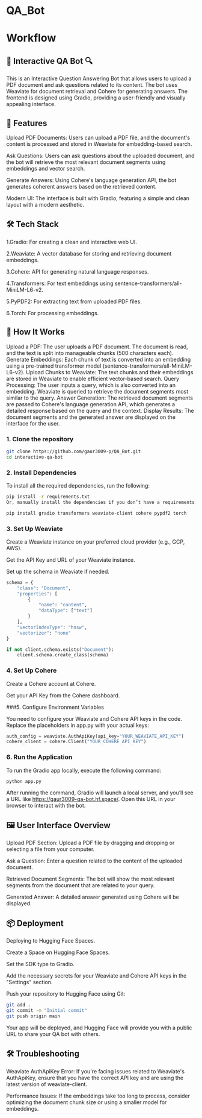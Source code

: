 # QA_Bot
# Workflow
## 📄 Interactive QA Bot 🔍

This is an Interactive Question Answering Bot that allows users to upload a PDF document and ask questions related to its content. The bot uses Weaviate for document retrieval and Cohere for generating answers. The frontend is designed using Gradio, providing a user-friendly and visually appealing interface.

## 🔧 Features

Upload PDF Documents: Users can upload a PDF file, and the document's content is processed and stored in Weaviate for embedding-based search.

Ask Questions: Users can ask questions about the uploaded document, and the bot will retrieve the most relevant document segments using embeddings and vector search.

Generate Answers: Using Cohere's language generation API, the bot generates coherent answers based on the retrieved content.

Modern UI: The interface is built with Gradio, featuring a simple and clean layout with a modern aesthetic.


## 🛠️ Tech Stack

   1.Gradio: For creating a clean and interactive web UI.

   2.Weaviate: A vector database for storing and retrieving document embeddings.

   3.Cohere: API for generating natural language responses.

   4.Transformers: For text embeddings using sentence-transformers/all-MiniLM-L6-v2.

   5.PyPDF2: For extracting text from uploaded PDF files.
   
   6.Torch: For processing embeddings.

## 🚀 How It Works

Upload a PDF: The user uploads a PDF document. The document is read, and the text is split into manageable chunks (500 characters each).
Generate Embeddings: Each chunk of text is converted into an embedding using a pre-trained transformer model (sentence-transformers/all-MiniLM-L6-v2).
Upload Chunks to Weaviate: The text chunks and their embeddings are stored in Weaviate to enable efficient vector-based search.
Query Processing: The user inputs a query, which is also converted into an embedding. Weaviate is queried to retrieve the document segments most similar to the query.
Answer Generation: The retrieved document segments are passed to Cohere's language generation API, which generates a detailed response based on the query and the context.
Display Results: The document segments and the generated answer are displayed on the interface for the user.

### 1. Clone the repository

```bash
git clone https://github.com/gaur3009-p/QA_Bot.git
cd interactive-qa-bot
```

### 2. Install Dependencies

To install all the required dependencies, run the following:

```bash
pip install -r requirements.txt
Or, manually install the dependencies if you don’t have a requirements.txt:
```
```bash
pip install gradio transformers weaviate-client cohere pypdf2 torch
```
### 3. Set Up Weaviate

Create a Weaviate instance on your preferred cloud provider (e.g., GCP, AWS).

Get the API Key and URL of your Weaviate instance.

Set up the schema in Weaviate if needed.

```python
schema = {
    "class": "Document",
    "properties": [
        {
            "name": "content",
            "dataType": ["text"]
        }
    ],
    "vectorIndexType": "hnsw",
    "vectorizer": "none"
}

if not client.schema.exists("Document"):
    client.schema.create_class(schema)
```
### 4. Set Up Cohere

Create a Cohere account at Cohere.

Get your API Key from the Cohere dashboard.

###5. Configure Environment Variables

You need to configure your Weaviate and Cohere API keys in the code. Replace the placeholders in app.py with your actual keys:

```python
auth_config = weaviate.AuthApiKey(api_key="YOUR_WEAVIATE_API_KEY")
cohere_client = cohere.Client("YOUR_COHERE_API_KEY")
```

### 6. Run the Application

To run the Gradio app locally, execute the following command:

```bash
python app.py
```

After running the command, Gradio will launch a local server, and you’ll see a URL like https://gaur3009-qa-bot.hf.space/. Open this URL in your browser to interact with the bot.

## 🖼️ User Interface Overview

Upload PDF Section: Upload a PDF file by dragging and dropping or selecting a file from your computer.

Ask a Question: Enter a question related to the content of the uploaded document.

Retrieved Document Segments: The bot will show the most relevant segments from the document that are related to your query.

Generated Answer: A detailed answer generated using Cohere will be displayed.

## 📦 Deployment

Deploying to Hugging Face Spaces.

Create a Space on Hugging Face Spaces.

Set the SDK type to Gradio.

Add the necessary secrets for your Weaviate and Cohere API keys in the "Settings" section.

Push your repository to Hugging Face using Git:

```bash
git add .
git commit -m "Initial commit"
git push origin main
```
Your app will be deployed, and Hugging Face will provide you with a public URL to share your QA bot with others.

## 🛠️ Troubleshooting

Weaviate AuthApiKey Error: If you're facing issues related to Weaviate's AuthApiKey, ensure that you have the correct API key and are using the latest version of weaviate-client.

Performance Issues: If the embeddings take too long to process, consider optimizing the document chunk size or using a smaller model for embeddings.
